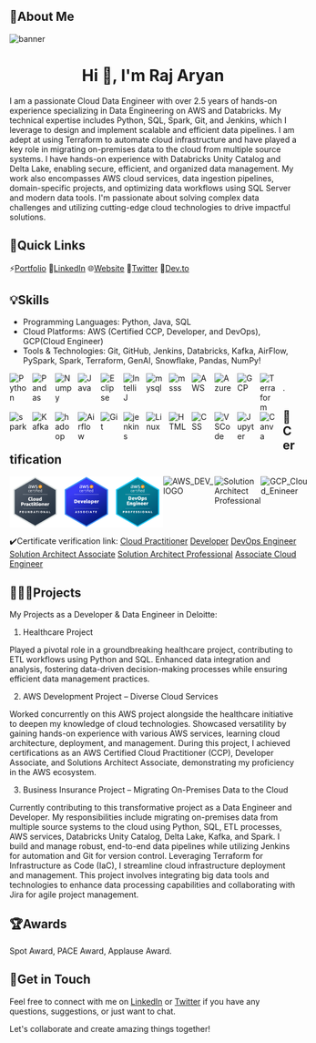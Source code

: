 ## 🤖About Me
![banner](https://64.media.tumblr.com/13d2c753eed929097cc13bbb1d3e482c/67441800327766fc-96/s1920x1080/fe67f6e7feaaf682aa84cd0280cbb4eed24e9dea.gif)

<h1 align="center">Hi 👋, I'm Raj Aryan</h1>
<b2 align="center">I am a passionate Cloud Data Engineer with over 2.5 years of hands-on experience specializing in Data Engineering on AWS and Databricks. My technical expertise includes Python, SQL, Spark, Git, and Jenkins, which I leverage to design and implement scalable and efficient data pipelines. I am adept at using Terraform to automate cloud infrastructure and have played a key role in migrating on-premises data to the cloud from multiple source systems.
I have hands-on experience with Databricks Unity Catalog and Delta Lake, enabling secure, efficient, and organized data management. My work also encompasses AWS cloud services, data ingestion pipelines, domain-specific projects, and optimizing data workflows using SQL Server and modern data tools.
I'm passionate about solving complex data challenges and utilizing cutting-edge cloud technologies to drive impactful solutions. </b2>

 

## 🚀Quick Links
⚡[Portfolio](https://rajaryan-git.github.io/portfolio/)
🔎[LinkedIn](https://www.linkedin.com/in/rajaryan-profile/)
🌐[Website](https://aryantechsource.blogspot.com/)
💬[Twitter](https://twitter.com/rajaryan_28)
📰[Dev.to](https://dev.to/rajaryan)

## 💡Skills
- Programming Languages: Python, Java, SQL
- Cloud Platforms: AWS (Certified CCP, Developer, and DevOps), GCP(Cloud Engineer)
- Tools & Technologies: Git, GitHub, Jenkins, Databricks, Kafka, AirFlow, PySpark, Spark, Terraform, GenAI, Snowflake, Pandas, NumPy!
               
<img align="left" alt="Python" width="30px" style="padding-right:10px;" src="https://cdn.jsdelivr.net/gh/devicons/devicon@latest/icons/python/python-original.svg" />
<img align="left" alt="Pandas" width="30px" style="padding-right:10px;" src="https://cdn.jsdelivr.net/gh/devicons/devicon@latest/icons/pandas/pandas-original.svg" />
<img align="left" alt="Numpy" width="30px" style="padding-right:10px;" src="https://cdn.jsdelivr.net/gh/devicons/devicon@latest/icons/numpy/numpy-original.svg" />
<img align="left" alt="Java" width="30px" style="padding-right:10px;" src="https://cdn.jsdelivr.net/gh/devicons/devicon@latest/icons/java/java-original.svg" />
<img align="left" alt="Eclipse" width="30px" style="padding-right:10px;" src="https://cdn.jsdelivr.net/gh/devicons/devicon@latest/icons/eclipse/eclipse-original-wordmark.svg" />
<img align="left" alt="IntelliJ" width="30px" style="padding-right:10px;" src="https://cdn.jsdelivr.net/gh/devicons/devicon@latest/icons/intellij/intellij-original.svg" />
<img align="left" alt="mysql" width="30px" style="padding-right:10px;" src="https://cdn.jsdelivr.net/gh/devicons/devicon@latest/icons/mysql/mysql-original-wordmark.svg" />
<img align="left" alt="msss" width="30px" style="padding-right:10px;" src="https://cdn.jsdelivr.net/gh/devicons/devicon@latest/icons/microsoftsqlserver/microsoftsqlserver-plain.svg" />
<img align="left" alt="AWS" width="30px" style="padding-right:10px;" src="https://cdn.jsdelivr.net/gh/devicons/devicon@latest/icons/amazonwebservices/amazonwebservices-original-wordmark.svg" />
<img align="left" alt="Azure" width="30px" style="padding-right:10px;" src="https://cdn.jsdelivr.net/gh/devicons/devicon@latest/icons/azure/azure-original.svg" />
<img align="left" alt="GCP" width="30px" style="padding-right:10px;" src="https://cdn.jsdelivr.net/gh/devicons/devicon@latest/icons/googlecloud/googlecloud-original.svg" />
<img align="left" alt="Terraform" width="30px" style="padding-right:10px;" src="https://cdn.jsdelivr.net/gh/devicons/devicon@latest/icons/terraform/terraform-original-wordmark.svg" />
<img align="left" alt="spark" width="30px" style="padding-right:10px;" src="https://cdn.jsdelivr.net/gh/devicons/devicon@latest/icons/apachespark/apachespark-original-wordmark.svg" />  
<img align="left" alt="Kafka" width="30px" style="padding-right:10px;" src="https://cdn.jsdelivr.net/gh/devicons/devicon@latest/icons/apachekafka/apachekafka-original-wordmark.svg" />
<img align="left" alt="hadoop" width="30px" style="padding-right:10px;" src="https://cdn.jsdelivr.net/gh/devicons/devicon@latest/icons/hadoop/hadoop-original.svg" />
<img align="left" alt="Airflow" width="30px" style="padding-right:10px;" src="https://cdn.jsdelivr.net/gh/devicons/devicon@latest/icons/apacheairflow/apacheairflow-original.svg" />
<img align="left" alt="Git" width="30px" style="padding-right:10px;" src="https://cdn.jsdelivr.net/gh/devicons/devicon/icons/git/git-original.svg" />
<img align="left" alt="jenkins" width="30px" style="padding-right:10px;" src="https://cdn.jsdelivr.net/gh/devicons/devicon@latest/icons/jenkins/jenkins-original.svg" />
<img align="left" alt="Linux" width="30px" style="padding-right:10px;" src="https://cdn.jsdelivr.net/gh/devicons/devicon/icons/linux/linux-original.svg" />
<img align="left" alt="HTML" width="30px" style="padding-right:10px;" src="https://cdn.jsdelivr.net/gh/devicons/devicon/icons/html5/html5-plain.svg" />
<img align="left" alt="CSS" width="30px" style="padding-right:10px;" src="https://cdn.jsdelivr.net/gh/devicons/devicon/icons/css3/css3-plain.svg" />
<img align="left" alt="VSCode" width="30px" style="padding-right:10px;" src="https://cdn.jsdelivr.net/gh/devicons/devicon@latest/icons/vscode/vscode-original.svg" />
<img align="left" alt="Jupyter" width="30px" style="padding-right:10px;" src="https://cdn.jsdelivr.net/gh/devicons/devicon@latest/icons/jupyter/jupyter-original-wordmark.svg" />
<img align="left" alt="Canva" width="30px" style="padding-right:10px;" src="https://cdn.jsdelivr.net/gh/devicons/devicon@latest/icons/canva/canva-original.svg" />

<br />
.


## 🎯Certification
<p style="display: flex; justify-content: flex-start;">
  <img src="https://github.com/rajaryan-git/rajaryan-Public-image/blob/main/AWS-Certified-Cloud-Practitioner_badge.png" alt="AWS_CCP_lOGO" width="90"/>
  <img src="https://github.com/rajaryan-git/rajaryan-Public-image/blob/main/AWS-Certified-Developer-Associate_badge.png" alt="AWS_DEV_lOGO" width="90"/>
  <img src="https://github.com/rajaryan-git/rajaryan-Public-image/blob/main/AWS-Certified-DevOps-Engineer-Professional_badge.png" alt="AWS_DevOps_lOGO" width="90"/>
  <img src="https://images.credly.com/size/680x680/images/0e284c3f-5164-4b21-8660-0d84737941bc/image.png" alt="AWS_DEV_lOGO" width="90"/>
  <img src="https://images.credly.com/size/680x680/images/2d84e428-9078-49b6-a804-13c15383d0de/image.png" alt="Solution Architect Professional" width="90"/>
  <img src="https://images.credly.com/size/680x680/images/08096465-cbfc-4c3e-93e5-93c5aa61f23e/image.png" alt="GCP_Cloud_Enineer" width="90"/>
</p>

✔️Certificate verification link:
[Cloud Practitioner](https://cp.certmetrics.com/amazon/en/public/verify/credential/825D2W8K4JBEQ1GD)
[Developer](https://cp.certmetrics.com/amazon/en/public/verify/credential/7GXKX8P2X1QQ1E3K)
[DevOps Engineer](https://cp.certmetrics.com/amazon/en/public/verify/credential/7809a18e848c4e33810fbf1a98e2919c)
[Solution Architect Associate](https://cp.certmetrics.com/amazon/en/public/verify/credential/2b16b547c1ee4ccd8f368fa21741bc9b)
[Solution Architect Professional](https://cp.certmetrics.com/amazon/en/public/verify/credential/9b718a2ee9c74a40b428046cf606f6bb)
[Associate Cloud Engineer](https://www.credly.com/badges/489ab483-b17b-4f07-bf1f-454fcaae29bc)
 
## 👨🏻‍💻Projects
My Projects as a Developer & Data Engineer in Deloitte:

1. Healthcare Project

Played a pivotal role in a groundbreaking healthcare project, contributing to ETL workflows using Python and SQL. Enhanced data integration and analysis, fostering data-driven decision-making processes while ensuring efficient data management practices.

2. AWS Development Project – Diverse Cloud Services

Worked concurrently on this AWS project alongside the healthcare initiative to deepen my knowledge of cloud technologies. Showcased versatility by gaining hands-on experience with various AWS services, learning cloud architecture, deployment, and management. During this project, I achieved certifications as an AWS Certified Cloud Practitioner (CCP), Developer Associate, and Solutions Architect Associate, demonstrating my proficiency in the AWS ecosystem.

3. Business Insurance Project – Migrating On-Premises Data to the Cloud

Currently contributing to this transformative project as a Data Engineer and Developer. My responsibilities include migrating on-premises data from multiple source systems to the cloud using Python, SQL, ETL processes, AWS services, Databricks Unity Catalog, Delta Lake, Kafka, and Spark. I build and manage robust, end-to-end data pipelines while utilizing Jenkins for automation and Git for version control. Leveraging Terraform for Infrastructure as Code (IaC), I streamline cloud infrastructure deployment and management. This project involves integrating big data tools and technologies to enhance data processing capabilities and collaborating with Jira for agile project management.

##  🏆Awards
Spot Award, PACE Award, Applause Award.

## 📧Get in Touch
Feel free to connect with me on [LinkedIn](https://www.linkedin.com/in/rajaryan-profile/) or [Twitter](www.twitter.com/rajaryan_28) if you have any questions, suggestions, or just want to chat.

Let's collaborate and create amazing things together!

